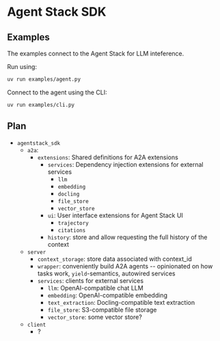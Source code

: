 # Agent Stack SDK

## Examples

The examples connect to the Agent Stack for LLM inteference.

Run using:

```bash
uv run examples/agent.py
```

Connect to the agent using the CLI:

```bash
uv run examples/cli.py
```

## Plan

- `agentstack_sdk`
    - `a2a`:
        - `extensions`: Shared definitions for A2A extensions
            - `services`: Dependency injection extensions for external services
                - `llm`
                - `embedding`
                - `docling`
                - `file_store`
                - `vector_store`
            - `ui`: User interface extensions for Agent Stack UI
                - `trajectory`
                - `citations`
            - `history`: store and allow requesting the full history of the context
    - `server`
        - `context_storage`: store data associated with context_id
        - `wrapper`: conveniently build A2A agents -- opinionated on how tasks work, `yield`-semantics, autowired
          services
        - `services`: clients for external services
            - `llm`: OpenAI-compatible chat LLM
            - `embedding`: OpenAI-compatible embedding
            - `text_extraction`: Docling-compatible text extraction
            - `file_store`: S3-compatible file storage
            - `vector_store`: some vector store?
    - `client`
        - ?
